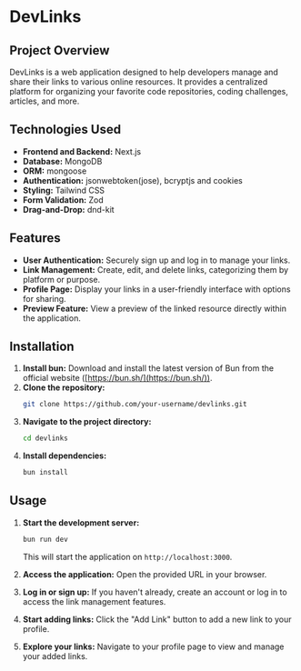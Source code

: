 # DevLinks

## Project Overview

DevLinks is a web application designed to help developers manage and share their links to various online resources. It provides a centralized platform for organizing your favorite code repositories, coding challenges, articles, and more.

## Technologies Used

* **Frontend and Backend:** Next.js
* **Database:** MongoDB
* **ORM:** mongoose
* **Authentication:** jsonwebtoken(jose), bcryptjs and cookies
* **Styling:** Tailwind CSS
* **Form Validation:** Zod
* **Drag-and-Drop:** dnd-kit

## Features

* **User Authentication:** Securely sign up and log in to manage your links.
* **Link Management:** Create, edit, and delete links, categorizing them by platform or purpose.
* **Profile Page:** Display your links in a user-friendly interface with options for sharing.
* **Preview Feature:** View a preview of the linked resource directly within the application.

## Installation

1. **Install bun:** Download and install the latest version of Bun from the official website ([https://bun.sh/](https://bun.sh/)).
2. **Clone the repository:**
   ```bash
   git clone https://github.com/your-username/devlinks.git
   ```
3. **Navigate to the project directory:**
   ```bash
   cd devlinks
   ```
4. **Install dependencies:**
   ```bash
   bun install
   ```

## Usage

1. **Start the development server:**
   ```bash
   bun run dev
   ```
   This will start the application on `http://localhost:3000`.

2. **Access the application:** Open the provided URL in your browser.

3. **Log in or sign up:** If you haven't already, create an account or log in to access the link management features.

4. **Start adding links:** Click the "Add Link" button to add a new link to your profile.

5. **Explore your links:** Navigate to your profile page to view and manage your added links.


